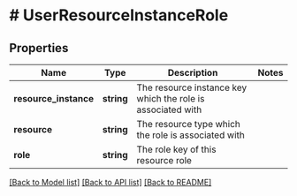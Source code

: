 # # UserResourceInstanceRole

## Properties

Name | Type | Description | Notes
------------ | ------------- | ------------- | -------------
**resource_instance** | **string** | The resource instance key which the role is associated with |
**resource** | **string** | The resource type which the role is associated with |
**role** | **string** | The role key of this resource role |

[[Back to Model list]](../../README.md#models) [[Back to API list]](../../README.md#endpoints) [[Back to README]](../../README.md)

